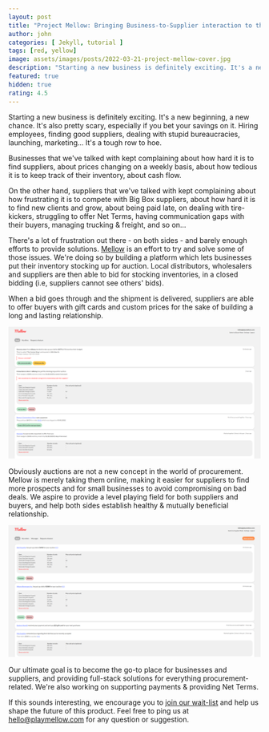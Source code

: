 ```yaml
---
layout: post
title: "Project Mellow: Bringing Business-to-Supplier interaction to the 21st century"
author: john
categories: [ Jekyll, tutorial ]
tags: [red, yellow]
image: assets/images/posts/2022-03-21-project-mellow-cover.jpg
description: "Starting a new business is definitely exciting. It's a new beginning, a new chance. It's also pretty scary, especially if you bet your savings on it. Hiring employees, finding good suppliers, dealing with stupid bureaucracies, launching, marketing... It's a tough row to hoe."
featured: true
hidden: true
rating: 4.5
---
```


Starting a new business is definitely exciting. It's a new beginning, a new chance. It's also pretty scary, especially 
if you bet your savings on it. Hiring employees, finding good suppliers, dealing with stupid bureaucracies, launching, 
marketing... It's a tough row to hoe.


Businesses that we've talked with kept complaining about how hard it is to find suppliers, about prices changing on a 
weekly basis, about how tedious it is to keep track of their inventory, about cash flow.


On the other hand, suppliers that we've talked with kept complaining about how frustrating it is to compete with Big 
Box suppliers, about how hard it is to find new clients and grow, about being paid late, on dealing with tire-kickers, 
struggling to offer Net Terms, having communication gaps with their buyers, managing trucking & freight, and so on...


There's a lot of frustration out there - on both sides - and barely enough efforts to provide solutions. 
[Mellow](https://www.playmellow.com/) is an effort to try and solve some of those issues. 
We're doing so by building a platform which lets businesses put their inventory stocking up for auction. 
Local distributors, wholesalers and suppliers are then able to bid for stocking inventories, 
in a closed bidding (i.e, suppliers cannot see others' bids).


When a bid goes through and the shipment is delivered, suppliers are able to offer buyers with gift cards and custom 
prices for the sake of building a long and lasting relationship.

![A screenshot of a supplier's feed](/assets/images/posts/2022-03-21-project-mellow-suppliers-feed.png)

Obviously auctions are not a new concept in the world of procurement. 
Mellow is merely taking them online, making it easier for suppliers to find more prospects and for small businesses to
avoid compromising on bad deals. We aspire to provide a level playing field for both suppliers and buyers, 
and help both sides establish healthy & mutually beneficial relationship.

![A screenshot of a buyer's feed](/assets/images/posts/2022-03-21-project-mellow-buyers-feed.png)

Our ultimate goal is to become the go-to place for businesses and suppliers, and providing full-stack solutions for 
everything procurement-related. We're also working on supporting payments & providing Net Terms.


If this sounds interesting, we encourage you to [join our wait-list](https://www.playmellow.com/) and help us shape 
the future of this product. Feel free to ping us at [hello@playmellow.com](mailto:hello@playmellow.com) for any question
or suggestion.
